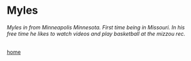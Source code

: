 # Myles

###### Myles in from Minneapolis Minnesota. First time being in Missouri. In his free time he likes to watch videos and play basketball at the mizzou rec. 

[home](README.md)
